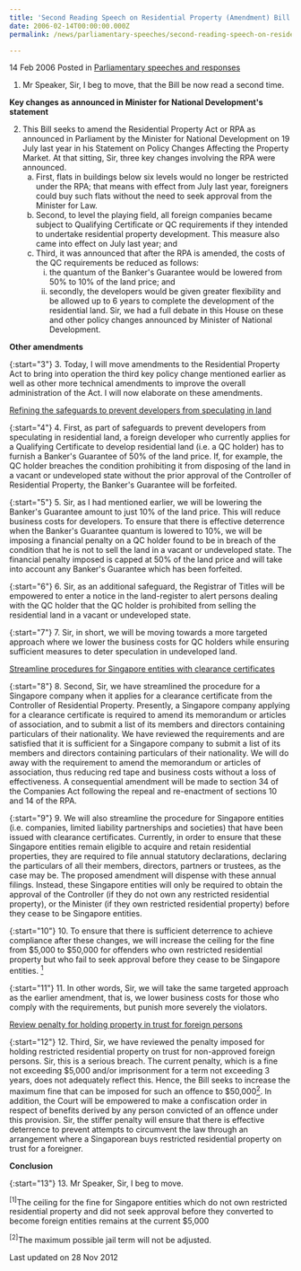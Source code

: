 ```yaml
---
title: 'Second Reading Speech on Residential Property (Amendment) Bill by SMS A/P Ho Peng Kee, 14 Feb 2006'
date: 2006-02-14T00:00:00.000Z
permalink: /news/parliamentary-speeches/second-reading-speech-on-residential-property-amendment-bill-by-sms-a-p-ho-peng-kee-14-feb-2006/

---
```



14 Feb 2006 Posted in [Parliamentary speeches and responses](/news/parliamentary-speeches) 


1. Mr Speaker, Sir, I beg to move, that the Bill be now read a second time.

**Key changes as announced in Minister for National Development's statement**

<ol start="2">
<li>This Bill seeks to amend the Residential Property Act or RPA as announced in Parliament by the Minister for National Development on 19 July last year in his Statement on Policy Changes Affecting the Property Market. At that sitting, Sir, three key changes involving the RPA were announced.

<ol style="list-style-type: lower-alpha">
<li>First, flats in buildings below six levels would no longer be restricted under the RPA; that means with effect from July last year, foreigners could buy such flats without the need to seek approval from the Minister for Law.</li>

<li>Second, to level the playing field, all foreign companies became subject to Qualifying Certificate or QC requirements if they intended to undertake residential property development. This measure also came into effect on July last year; and </li>

<li>Third, it was announced that after the RPA is amended, the costs of the QC requirements be reduced as follows:

<ol style="list-style-type: lower-roman">
<li>the quantum of the Banker's Guarantee would be lowered from 50% to 10% of the land price; and </li>

<li>secondly, the developers would be given greater flexibility and be allowed up to 6 years to complete the development of the residential land.
Sir, we had a full debate in this House on these and other policy changes announced by Minister of National Development. </li>
</ol>

</li>

</ol>


</li>
</ol>


**Other amendments**

{:start="3"}
3. Today, I will move amendments to the Residential Property Act to bring into operation the third key policy change mentioned earlier as well as other more technical amendments to improve the overall administration of the Act. I will now elaborate on these amendments.

<u>Refining the safeguards to prevent developers from speculating in land</u>

{:start="4"}
4. First, as part of safeguards to prevent developers from speculating in residential land, a foreign developer who currently applies for a Qualifying Certificate to develop residential land (i.e. a QC holder) has to furnish a Banker's Guarantee of 50% of the land price. If, for example, the QC holder breaches the condition prohibiting it from disposing of the land in a vacant or undeveloped state without the prior approval of the Controller of Residential Property, the Banker's Guarantee will be forfeited.

{:start="5"}
5. Sir, as I had mentioned earlier, we will be lowering the Banker's Guarantee amount to just 10% of the land price. This will reduce business costs for developers. To ensure that there is effective deterrence when the Banker's Guarantee quantum is lowered to 10%, we will be imposing a financial penalty on a QC holder found to be in breach of the condition that he is not to sell the land in a vacant or undeveloped state. The financial penalty imposed is capped at 50% of the land price and will take into account any Banker's Guarantee which has been forfeited.

{:start="6"}
6. Sir, as an additional safeguard, the Registrar of Titles will be empowered to enter a notice in the land-register to alert persons dealing with the QC holder that the QC holder is prohibited from selling the residential land in a vacant or undeveloped state.

{:start="7"}
7. Sir, in short, we will be moving towards a more targeted approach where we lower the business costs for QC holders while ensuring sufficient measures to deter speculation in undeveloped land.

<u>Streamline procedures for Singapore entities with clearance certificates</u>

{:start="8"}
8. Second, Sir, we have streamlined the procedure for a Singapore company when it applies for a clearance certificate from the Controller of Residential Property. Presently, a Singapore company applying for a clearance certificate is required to amend its memorandum or articles of association, and to submit a list of its members and directors containing particulars of their nationality. We have reviewed the requirements and are satisfied that it is sufficient for a Singapore company to submit a list of its members and directors containing particulars of their nationality. We will do away with the requirement to amend the memorandum or articles of association, thus reducing red tape and business costs without a loss of effectiveness. A consequential amendment will be made to section 34 of the Companies Act following the repeal and re-enactment of sections 10 and 14 of the RPA.

{:start="9"}
9. We will also streamline the procedure for Singapore entities (i.e. companies, limited liability partnerships and societies) that have been issued with clearance certificates. Currently, in order to ensure that these Singapore entities remain eligible to acquire and retain residential properties, they are required to file annual statutory declarations, declaring the particulars of all their members, directors, partners or trustees, as the case may be. The proposed amendment will dispense with these annual filings. Instead, these Singapore entities will only be required to obtain the approval of the Controller (if they do not own any restricted residential property), or the Minister (if they own restricted residential property) before they cease to be Singapore entities.

{:start="10"}
10. To ensure that there is sufficient deterrence to achieve compliance after these changes, we will increase the ceiling for the fine from $5,000 to $50,000 for offenders who own restricted residential property but who fail to seek approval before they cease to be Singapore entities. <a href="#fn1"><sup>1</sup></a> 

{:start="11"}
11. In other words, Sir, we will take the same targeted approach as the earlier amendment, that is, we lower business costs for those who comply with the requirements, but punish more severely the violators.

<u>Review penalty for holding property in trust for foreign persons</u>

{:start="12"}
12. Third, Sir, we have reviewed the penalty imposed for holding restricted residential property on trust for non-approved foreign persons. Sir, this is a serious breach. The current penalty, which is a fine not exceeding $5,000 and/or imprisonment for a term not exceeding 3 years, does not adequately reflect this. Hence, the Bill seeks to increase the maximum fine that can be imposed for such an offence to $50,000<a href="#fn2"><sup>2</sup></a>. In addition, the Court will be empowered to make a confiscation order in respect of benefits derived by any person convicted of an offence under this provision. Sir, the stiffer penalty will ensure that there is effective deterrence to prevent attempts to circumvent the law through an arrangement where a Singaporean buys restricted residential property on trust for a foreigner.


**Conclusion**

{:start="13"}
13. Mr Speaker, Sir, I beg to move.

<p id="fn1"><sup>[1]</sup>The ceiling for the fine for Singapore entities which do not own restricted residential property and did not seek approval before they converted to become foreign entities remains at the current $5,000</p>

<p id="fn2"><sup>[2]</sup>The maximum possible jail term will not be adjusted. </p>

<p class="right-side-updated">Last updated on 28 Nov 2012</p> 
